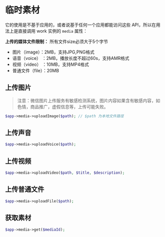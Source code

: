 # 临时素材

它的使用是不基于应用的，或者说基于任何一个应用都能访问这些 API，所以在用法上是直接调用 work 实例的 `media` 属性：

**上传的媒体文件限制：**
所有文件size必须大于5个字节

- 图片（image）：2MB，支持JPG,PNG格式
- 语音（voice） ：2MB，播放长度不超过60s，支持AMR格式
- 视频（video） ：10MB，支持MP4格式
- 普通文件（file）：20MB

## 上传图片

> 注意：微信图片上传服务有敏感检测系统，图片内容如果含有敏感内容，如色情，商品推广，虚假信息等，上传可能失败。

```php
$app->media->uploadImage($path); // $path 为本地文件路径
```

## 上传声音

```php
$app->media->uploadVoice($path);
```

## 上传视频

```php
$app->media->uploadVideo($path, $title, $description);
```

## 上传普通文件

```php
$app->media->uploadFile($path);
```

## 获取素材

```php
$app->media->get($mediaId);
```